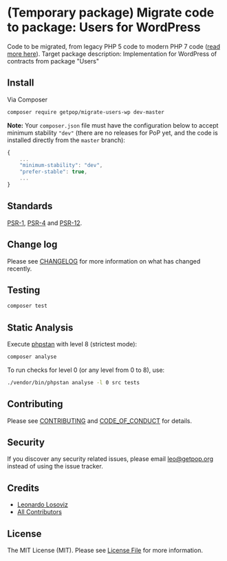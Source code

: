 # (Temporary package) Migrate code to package: Users for WordPress

<!--
[![Latest Version on Packagist][ico-version]][link-packagist]
[![Software License][ico-license]](LICENSE.md)
[![Build Status][ico-travis]][link-travis]
[![Coverage Status][ico-scrutinizer]][link-scrutinizer]
[![Quality Score][ico-code-quality]][link-code-quality]
[![Total Downloads][ico-downloads]][link-downloads]
-->

Code to be migrated, from legacy PHP 5 code to modern PHP 7 code ([read more here](https://github.com/leoloso/PoP#codebase-migration)). Target package description:  Implementation for WordPress of contracts from package "Users"

## Install

Via Composer

``` bash
composer require getpop/migrate-users-wp dev-master
```

**Note:** Your `composer.json` file must have the configuration below to accept minimum stability `"dev"` (there are no releases for PoP yet, and the code is installed directly from the `master` branch):

```javascript
{
    ...
    "minimum-stability": "dev",
    "prefer-stable": true,
    ...
}
```

<!--
## Usage

``` php
```
-->

## Standards

[PSR-1](https://www.php-fig.org/psr/psr-1), [PSR-4](https://www.php-fig.org/psr/psr-4) and [PSR-12](https://www.php-fig.org/psr/psr-12).

## Change log

Please see [CHANGELOG](CHANGELOG.md) for more information on what has changed recently.

## Testing

``` bash
composer test
```

## Static Analysis

Execute [phpstan](https://github.com/phpstan/phpstan) with level 8 (strictest mode):

``` bash
composer analyse
```

To run checks for level 0 (or any level from 0 to 8), use:

``` bash
./vendor/bin/phpstan analyse -l 0 src tests
```

## Contributing

Please see [CONTRIBUTING](CONTRIBUTING.md) and [CODE_OF_CONDUCT](CODE_OF_CONDUCT.md) for details.

## Security

If you discover any security related issues, please email leo@getpop.org instead of using the issue tracker.

## Credits

- [Leonardo Losoviz][link-author]
- [All Contributors][link-contributors]

## License

The MIT License (MIT). Please see [License File](LICENSE.md) for more information.

[ico-version]: https://img.shields.io/packagist/v/getpop/users-wp.svg?style=flat-square
[ico-license]: https://img.shields.io/badge/license-MIT-brightgreen.svg?style=flat-square
[ico-travis]: https://img.shields.io/travis/getpop/users-wp/master.svg?style=flat-square
[ico-scrutinizer]: https://img.shields.io/scrutinizer/coverage/g/getpop/users-wp.svg?style=flat-square
[ico-code-quality]: https://img.shields.io/scrutinizer/g/getpop/users-wp.svg?style=flat-square
[ico-downloads]: https://img.shields.io/packagist/dt/getpop/users-wp.svg?style=flat-square

[link-packagist]: https://packagist.org/packages/getpop/users-wp
[link-travis]: https://travis-ci.org/getpop/users-wp
[link-scrutinizer]: https://scrutinizer-ci.com/g/getpop/users-wp/code-structure
[link-code-quality]: https://scrutinizer-ci.com/g/getpop/users-wp
[link-downloads]: https://packagist.org/packages/getpop/users-wp
[link-author]: https://github.com/leoloso
[link-contributors]: ../../contributors
